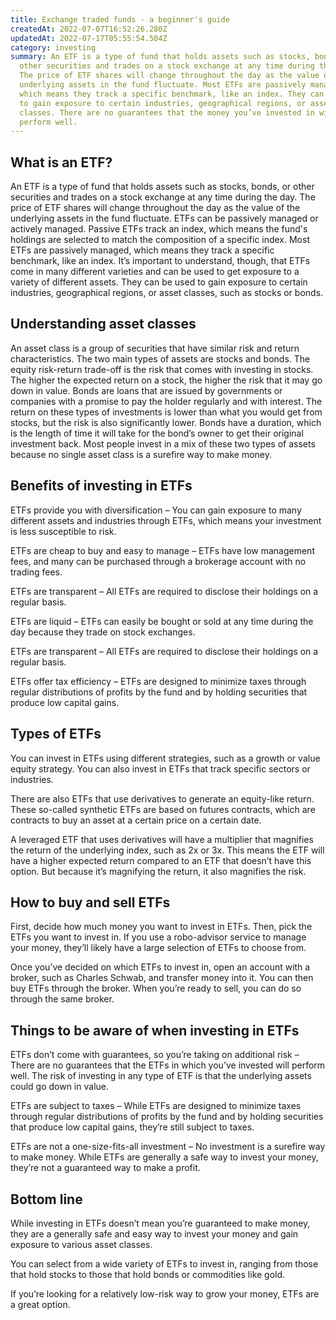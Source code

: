 ```yaml
---
title: Exchange traded funds - a beginner's guide
createdAt: 2022-07-07T16:52:26.280Z
updatedAt: 2022-07-17T05:55:54.504Z
category: investing
summary: An ETF is a type of fund that holds assets such as stocks, bonds, or
  other securities and trades on a stock exchange at any time during the day.
  The price of ETF shares will change throughout the day as the value of the
  underlying assets in the fund fluctuate. Most ETFs are passively managed,
  which means they track a specific benchmark, like an index. They can be used
  to gain exposure to certain industries, geographical regions, or asset
  classes. There are no guarantees that the money you’ve invested in will
  perform well.
---
```


## What is an ETF?

An ETF is a type of fund that holds assets such as stocks, bonds, or other securities and trades on a stock exchange at any time during the day. The price of ETF shares will change throughout the day as the value of the underlying assets in the fund fluctuate. ETFs can be passively managed or actively managed. Passive ETFs track an index, which means the fund's holdings are selected to match the composition of a specific index.
Most ETFs are passively managed, which means they track a specific benchmark, like an index. It’s important to understand, though, that ETFs come in many different varieties and can be used to get exposure to a variety of different assets. They can be used to gain exposure to certain industries, geographical regions, or asset classes, such as stocks or bonds. 
## Understanding asset classes

An asset class is a group of securities that have similar risk and return characteristics. The two main types of assets are stocks and bonds.
The equity risk-return trade-off is the risk that comes with investing in stocks. The higher the expected return on a stock, the higher the risk that it may go down in value.
Bonds are loans that are issued by governments or companies with a promise to pay the holder regularly and with interest.
The return on these types of investments is lower than what you would get from stocks, but the risk is also significantly lower.
Bonds have a duration, which is the length of time it will take for the bond’s owner to get their original investment back.
Most people invest in a mix of these two types of assets because no single asset class is a surefire way to make money.

## Benefits of investing in ETFs

ETFs provide you with diversification – You can gain exposure to many different assets and industries through ETFs, which means your investment is less susceptible to risk.

ETFs are cheap to buy and easy to manage – ETFs have low management fees, and many can be purchased through a brokerage account with no trading fees.

ETFs are transparent – All ETFs are required to disclose their holdings on a regular basis.

ETFs are liquid – ETFs can easily be bought or sold at any time during the day because they trade on stock exchanges.

ETFs are transparent – All ETFs are required to disclose their holdings on a regular basis.

ETFs offer tax efficiency – ETFs are designed to minimize taxes through regular distributions of profits by the fund and by holding securities that produce low capital gains.

## Types of ETFs

You can invest in ETFs using different strategies, such as a growth or value equity strategy. You can also invest in ETFs that track specific sectors or industries.

There are also ETFs that use derivatives to generate an equity-like return. These so-called synthetic ETFs are based on futures contracts, which are contracts to buy an asset at a certain price on a certain date.

A leveraged ETF that uses derivatives will have a multiplier that magnifies the return of the underlying index, such as 2x or 3x. This means the ETF will have a higher expected return compared to an ETF that doesn’t have this option. But because it’s magnifying the return, it also magnifies the risk.

## How to buy and sell ETFs

First, decide how much money you want to invest in ETFs. Then, pick the ETFs you want to invest in. If you use a robo-advisor service to manage your money, they’ll likely have a large selection of ETFs to choose from. 

Once you’ve decided on which ETFs to invest in, open an account with a broker, such as Charles Schwab, and transfer money into it. You can then buy ETFs through the broker. When you’re ready to sell, you can do so through the same broker.

## Things to be aware of when investing in ETFs

ETFs don’t come with guarantees, so you’re taking on additional risk – There are no guarantees that the ETFs in which you’ve invested will perform well. The risk of investing in any type of ETF is that the underlying assets could go down in value.

ETFs are subject to taxes – While ETFs are designed to minimize taxes through regular distributions of profits by the fund and by holding securities that produce low capital gains, they’re still subject to taxes.

ETFs are not a one-size-fits-all investment – No investment is a surefire way to make money. While ETFs are generally a safe way to invest your money, they’re not a guaranteed way to make a profit.

## Bottom line

While investing in ETFs doesn’t mean you’re guaranteed to make money, they are a generally safe and easy way to invest your money and gain exposure to various asset classes.

You can select from a wide variety of ETFs to invest in, ranging from those that hold stocks to those that hold bonds or commodities like gold.

If you’re looking for a relatively low-risk way to grow your money, ETFs are a great option.
